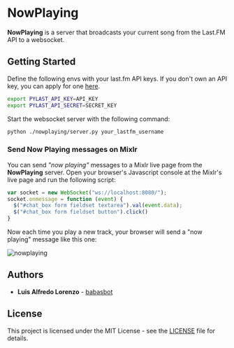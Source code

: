 # NowPlaying

**NowPlaying** is a server that broadcasts your current song from the Last.FM
API to a websocket. 

## Getting Started 

Define the following envs with your last.fm API keys. If you don't own an API 
key, you can apply for one [here](https://www.last.fm/api/account/create).

```sh
export PYLAST_API_KEY=API_KEY
export PYLAST_API_SECRET=SECRET_KEY
```

Start the websocket server with the following command:

```sh
python ./nowplaying/server.py your_lastfm_username
```

### Send Now Playing messages on Mixlr

You can send *"now playing"* messages to a Mixlr live page from the **NowPlaying**
server. Open your browser's Javascript console at the Mixlr's live page and run
the following script:

```Javascript
var socket = new WebSocket("ws://localhost:8080/");
socket.onmessage = function (event) {
  $("#chat_box form fieldset textarea").val(event.data);
  $("#chat_box form fieldset button").click()
}
```

Now each time you play a new track, your browser will send a "now playing" message
like this one:

![nowplaying](https://user-images.githubusercontent.com/764518/39400542-e808d26a-4af7-11e8-93c0-84b85309a5a5.png)

## Authors

* **Luis Alfredo Lorenzo** - [babasbot](https://github.com/babasbot)

## License

This project is licensed under the MIT License - see the [LICENSE](LICENSE) file for details.
